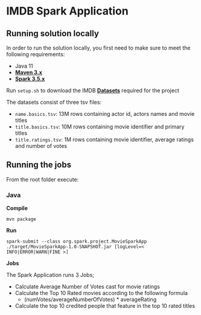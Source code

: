 # IMDB Spark Application

## Running solution locally

In order to run the solution locally, you first need to make sure to meet the following requirements:

- Java 11
- [**Maven 3.x**](https://maven.apache.org/download.cgi)
- [**Spark 3.5.x**](https://spark.apache.org/downloads.html)

Run `setup.sh` to download the IMDB [**Datasets**](https://datasets.imdbws.com/) required for the project

The datasets consist of three tsv files:

- `name.basics.tsv`: 13M rows containing actor id, actors names and movie titles
- `title.basics.tsv`: 10M rows containing movie identifier and primary titles
- `title.ratings.tsv`: 1M rows containing movie identifier, average ratings and number of votes

## Running the jobs

From the root folder execute:

### Java

**Compile**

`mvn package`

**Run**

`spark-submit --class org.spark.project.MovieSparkApp ./target/MovieSparkApp-1.0-SNAPSHOT.jar [logLevel=< INFO|ERROR|WARN|FINE >]`

**Jobs**

The Spark Application runs 3 Jobs;

* Calculate Average Number of Votes cast for movie ratings
* Calculate the Top 10 Rated movies according to the following formula
  * (numVotes/averageNumberOfVotes) * averageRating
* Calculate the top 10 credited people that feature in the top 10 rated titles
